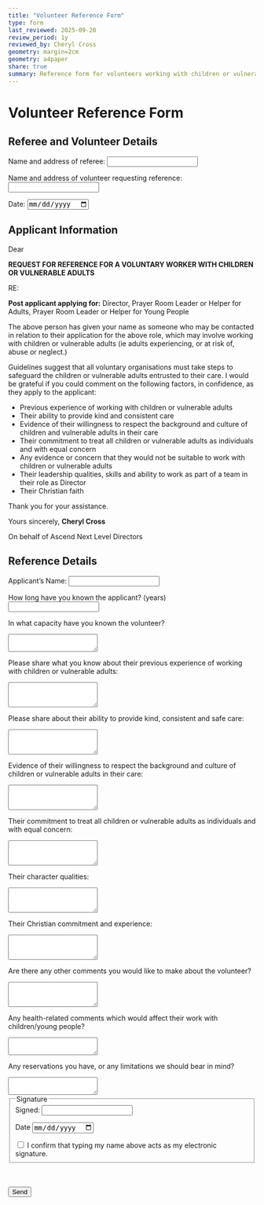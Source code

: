 ```yaml
---
title: "Volunteer Reference Form"
type: form
last_reviewed: 2025-09-28
review_period: 1y
reviewed_by: Cheryl Cross
geometry: margin=2cm
geometry: a4paper
share: true
summary: Reference form for volunteers working with children or vulnerable adults
---
```


<form action="https://getform.io/f/apjzldwa" method="POST" accept-charset="UTF-8">
<input type="hidden" name="_gotcha" style="display:none !important">

<h1>Volunteer Reference Form</h1>

<h2>Referee and Volunteer Details</h2>
<div class="textCols">
  <label>Name and address of referee:</label>
  <input class="short-input" type="text" name="referee_name_address" required>

  <label>Name and address of volunteer requesting reference:</label>
  <input class="short-input" type="text" name="volunteer_name_address" required>

  <label>Date:</label>
  <input type="date" name="reference_date" required>
</div>

<h2>Applicant Information</h2>
<p>Dear</p>

<p><strong>REQUEST FOR REFERENCE FOR A VOLUNTARY WORKER WITH CHILDREN OR VULNERABLE ADULTS</strong></p>

<p>RE:</p>

<p><strong>Post applicant applying for:</strong> Director, Prayer Room Leader or Helper for Adults, Prayer Room Leader or Helper for Young People</p>

<p>The above person has given your name as someone who may be contacted in relation to their application for the above role, which may involve working with children or vulnerable adults (ie adults experiencing, or at risk of, abuse or neglect.)</p>

<p>Guidelines suggest that all voluntary organisations must take steps to safeguard the children or vulnerable adults entrusted to their care. I would be grateful if you could comment on the following factors, in confidence, as they apply to the applicant:</p>
<ul>
  <li>Previous experience of working with children or vulnerable adults</li>
  <li>Their ability to provide kind and consistent care</li>
  <li>Evidence of their willingness to respect the background and culture of children and vulnerable adults in their care</li>
  <li>Their commitment to treat all children or vulnerable adults as individuals and with equal concern</li>
  <li>Any evidence or concern that they would not be suitable to work with children or vulnerable adults</li>
  <li>Their leadership qualities, skills and ability to work as part of a team in their role as Director</li>
  <li>Their Christian faith</li>
</ul>

<p>Thank you for your assistance.</p>
<p>Yours sincerely, <strong>Cheryl Cross</strong></p>
<p>On behalf of Ascend Next Level Directors</p>

<h2>Reference Details</h2>
<div class="textCols">
  <label>Applicant’s Name:</label>
  <input class="short-input" type="text" name="applicant_name" required>

  <label>How long have you known the applicant? (years)</label>
  <input class="short-input" type="number" name="years_known" min="0" required>

  <label>In what capacity have you known the volunteer?</label>
  <textarea name="capacity_known" rows="2" required></textarea>

  <label>Please share what you know about their previous experience of working with children or vulnerable adults:</label>
  <textarea name="experience" rows="3" required></textarea>

  <label>Please share about their ability to provide kind, consistent and safe care:</label>
  <textarea name="care_ability" rows="3" required></textarea>

  <label>Evidence of their willingness to respect the background and culture of children or vulnerable adults in their care:</label>
  <textarea name="respect_culture" rows="3" required></textarea>

  <label>Their commitment to treat all children or vulnerable adults as individuals and with equal concern:</label>
  <textarea name="equal_concern" rows="3" required></textarea>

  <label>Their character qualities:</label>
  <textarea name="character_qualities" rows="3"></textarea>

  <label>Their Christian commitment and experience:</label>
  <textarea name="christian_commitment" rows="3"></textarea>

  <label>Are there any other comments you would like to make about the volunteer?</label>
  <textarea name="other_comments" rows="3"></textarea>

  <label>Any health-related comments which would affect their work with children/young people?</label>
  <textarea name="health_comments" rows="2"></textarea>

  <label>Any reservations you have, or any limitations we should bear in mind?</label>
  <textarea name="limitations" rows="2"></textarea>

<fieldset>
  <legend>Signature</legend>

  <!-- Name + electronic signature -->
  <label class="checkbox-inline required">
    Signed:
    <input type="text" id="RefereeName" name="referee_name" class="short-input" required>
  </label>

  <label for="RefereeDate" class="required">Date</label>
  <input type="date" id="RefereeDate" name="referee_date" class="short-input" required>

  <label class="checkbox-inline required">
    <input type="checkbox" name="RefereeSignatureConfirm" required>
    I confirm that typing my name above acts as my electronic signature.
  </label>
</fieldset>

<script>
  document.getElementById('RefereeDate').valueAsDate = new Date();
</script>

</div>

<br><br>
<button type="submit">Send</button>
</form>

